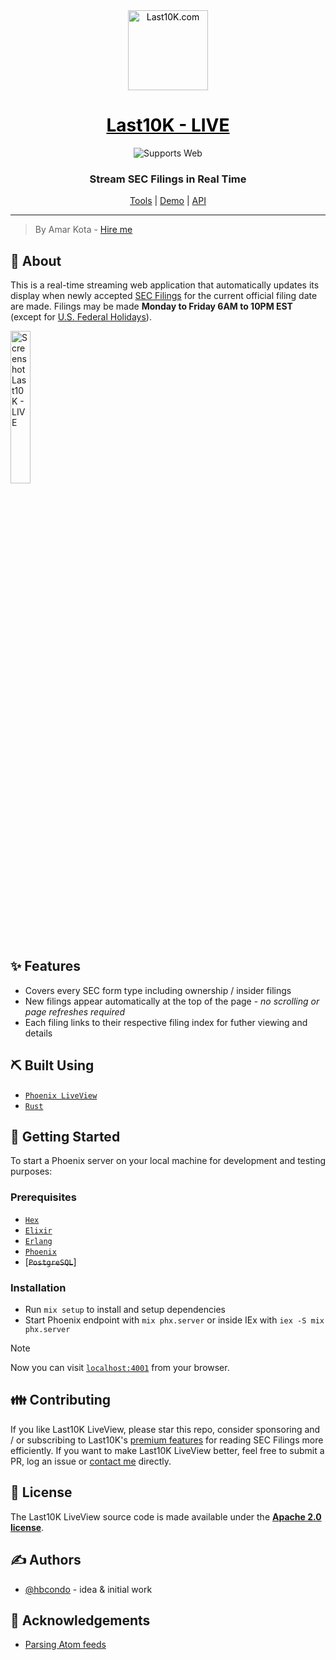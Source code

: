 <div align="center">
  <a href="https://last10k.com/" style="color: black;">
    <img alt="Last10K.com" src="https://last10k.com/icon.png" width="128" height="128">
    <h1>Last10K - LIVE</h1>
  </a>
</div>

<div align="center">
  <!-- Web -->
  <img alt="Supports Web" longdesc="Supports Web" src="https://img.shields.io/badge/web-4630EB.svg?style=flat-square&logo=GOOGLE-CHROME&labelColor=4285F4&logoColor=fff" />

  <h3 align="center">Stream SEC Filings in Real Time</h3>
  <a href="https://last10k.com">Tools</a> | <a href="https://live.last10k.com">Demo</a> | <a href="https://rapidapi.com/last10k/api/sec-filings/">API</a>
</div>

---
> By Amar Kota - [Hire me](https://amarkota.com/resume)

## 🧐 About
This is a real-time streaming web application that automatically updates its display when newly accepted [SEC Filings](https://en.wikipedia.org/wiki/SEC_filing) for the current official filing date are made. Filings may be made **Monday to Friday 6AM to 10PM EST** (except for [U.S. Federal Holidays](https://www.sec.gov/info/edgar/fedholiday.htm)).

[<img alt="Screenshot Last10K - LIVE" src="https://github.com/hbcondo/last10k_liveview/assets/306958/25138835-c501-4759-9008-4a73861ff120" width="25%" alt="Last10K - Streaming SEC Filings" />](https://github.com/hbcondo/last10k_liveview/assets/306958/25138835-c501-4759-9008-4a73861ff120)

## ✨ Features
- Covers every SEC form type including ownership / insider filings
- New filings appear automatically at the top of the page - *no scrolling or page refreshes required*
- Each filing links to their respective filing index for futher viewing and details

## ⛏️ Built Using
- [```Phoenix LiveView```](https://github.com/phoenixframework/phoenix_live_view)
- [```Rust```](https://www.rust-lang.org)

## 🏁 Getting Started
To start a Phoenix server on your local machine for development and testing purposes:

### Prerequisites
- [```Hex```](https://hex.pm)
- [```Elixir```](https://elixir-lang.org/install.html)
- [```Erlang```](https://hexdocs.pm/phoenix/installation.html#erlang-24-or-later)
- [```Phoenix```](https://hexdocs.pm/phoenix/installation.html#phoenix)
- [~~```PostgreSQL```~~]

### Installation
  * Run `mix setup` to install and setup dependencies
  * Start Phoenix endpoint with `mix phx.server` or inside IEx with `iex -S mix phx.server`

> [!NOTE]
> Now you can visit [`localhost:4001`](http://localhost:4001) from your browser.

## 👪 Contributing
If you like Last10K LiveView, please star this repo, consider sponsoring and / or subscribing to Last10K's [premium features](https://last10k.com/features) for reading SEC Filings more efficiently. If you want to make Last10K LiveView better, feel free to submit a PR, log an issue or [contact me](https://amarkota.com/contact) directly.

## 🔖 License
The Last10K LiveView source code is made available under the [**Apache 2.0 license**](LICENSE).

## ✍️ Authors
- [@hbcondo](https://github.com/hbcondo) - idea & initial work

## 🎉 Acknowledgements
- [Parsing Atom feeds](https://github.com/avencera/fast_rss/issues/20)
